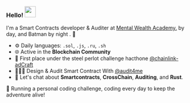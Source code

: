### Hello! <img src="https://media.giphy.com/media/hvRJCLFzcasrR4ia7z/giphy.gif" height="30px" width="30px"> 

I'm a Smart Contracts developer & Auditer at [Mental Wealth Academy.](https://mwa-website.vercel.app/) by day, and Batman by night . 🌙

- ⚙️ Daily languages: `.sol`, `.js`, `.ru`, `.sh`
- 🌐 Active in the **Blockchain Community**
- 🥇 First place under the steel perlot challenge hacthone [@chainlink-adCraft](https://www.youtube.com/watch?v=gTt6mVfUCqM&t=569s)
- 👨🏻‍💻 Design & Audit Smart Contract With [@audit4me](https://github.com/audit4me)
- 💬 Let's chat about **Smartcontracts**, **CrossChain**, **Auditing**, and **Rust**.

🚀 Running a personal coding challenge, coding every day to keep the adventure alive!
